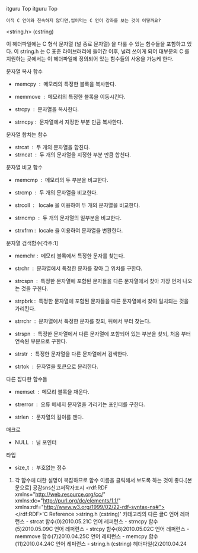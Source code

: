  itguru Top itguru Top

```warning
아직 C 언어와 친숙하지 않다면,씹어먹는 C 언어 강좌를 보는 것이 어떻까요?

```

<string.h> (cstring)

이 헤더파일에는 C 형식 문자열 (널 종료 문자열) 을 다룰 수 있는 함수들을 포함하고 있다. 이 string.h 는 C 표준 라이브러리에 들어간 이후, 널리 쓰이게 되어 대부분의 C 를 지원하는 곳에서는 이 헤더파일에 정의되어 있는 함수들의 사용을 가능케 한다.

문자열 복사 함수


* memcpy  :  메모리의 특정한 블록을 복사한다.

* memmove  :  메모리의 특정한 블록을 이동시킨다.

* strcpy  :  문자열을 복사한다.
* strncpy :  문자열에서 지정한 부분 만큼 복사한다.


문자열 합치는 함수


* strcat  :  두 개의 문자열을 합친다.
* strncat  :  두 개의 문자열을 지정한 부분 만큼 합친다.

문자열 비교 함수


* memcmp  :  메모리의 두 부분을 비교한다.
* strcmp  :  두 개의 문자열을 비교한다.

* strcoll  :   locale 을 이용하여 두 개의 문자열을 비교한다.

* strncmp  :  두 개의 문자열의 일부분을 비교한다.
* strxfrm :  locale 을 이용하여 문자열을 변환한다.


문자열 검색함수[각주:1]


* memchr :  메모리 블록에서 특정한 문자를 찾는다.

* strchr  :  문자열에서 특정한 문자를 찾아 그 위치를 구한다.

* strcspn  :  특정한 문자열에 포함된 문자들을 다른 문자열에서 찾아 가장 먼저 나오는 것을 구한다.

* strpbrk :  특정한 문자열에 포함된 문자들을 다른 문자열에서 찾아 일치되는 것을 가리킨다.

* strrchr  :  문자열에서 특정한 문자를 찾되, 뒤에서 부터 찾는다.

* strspn  :  특정한 문자열에서 다른 문자열에 포함되어 있는 부분을 찾되, 처음 부터 연속된 부분으로 구한다.
* strstr  :  특정한 문자열을 다른 문자열에서 검색한다.

* strtok  :  문자열을 토큰으로 분리한다.

다른 잡다한 함수들


* memset  :  메모리 블록을 채운다.

* strerror  :  오류 메세지 문자열을 가리키는 포인터를 구한다.
* strlen  :  문자열의 길이를 잰다.


매크로


* NULL  :  널 포인터


타입


* size_t  :  부호없는 정수


1. 각 함수에 대한 설명이 복잡하므로 함수 이름을 클릭해서 보도록 하는 것이 좋다.[본문으로]
공감sns신고저작자표시	<rdf:RDF xmlns="http://web.resource.org/cc/" xmlns:dc="http://purl.org/dc/elements/1.1/" xmlns:rdf="http://www.w3.org/1999/02/22-rdf-syntax-ns#">		<Work rdf:about="">			<license rdf:resource="http://creativecommons.org/licenses/by-fr/2.0/kr/" />		</Work>		<License rdf:about="http://creativecommons.org/licenses/by-fr/">			<permits rdf:resource="http://web.resource.org/cc/Reproduction"/>			<permits rdf:resource="http://web.resource.org/cc/Distribution"/>			<requires rdf:resource="http://web.resource.org/cc/Notice"/>			<requires rdf:resource="http://web.resource.org/cc/Attribution"/>			<permits rdf:resource="http://web.resource.org/cc/DerivativeWorks"/>		</License>	</rdf:RDF>'C Reference >string.h (cstring)' 카테고리의 다른 글C 언어 레퍼런스 - strcat 함수(0)2010.05.21C 언어 레퍼런스 - strncpy 함수(5)2010.05.09C 언어 레퍼런스 - strcpy 함수(8)2010.05.02C 언어 레퍼런스 - memmove 함수(7)2010.04.25C 언어 레퍼런스 - memcpy 함수(11)2010.04.24C 언어 레퍼런스 - string.h (cstring) 헤더파일(2)2010.04.24

